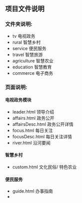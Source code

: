 ## 项目文件说明

### 文件夹说明:
- tv            电视政务
- rural         智慧乡村
- service       便民服务
- travel        智慧旅游
- agriculture   智慧农业
- education     智慧教育
- commerce      电子商务

###  页面说明:
#### 电视政务模块
- leader.html             领导介绍
- affairs.html            政务公开
- affairsDesc.html        政务公开详情
- focus.html              每日关注
- focusDesc.html          每日关注详情
- river.html              沿河要闻

#### 智慧乡村
- custom.html   文化民俗/ 特色农业

#### 便民服务
- guide.html    办事指南
- 

